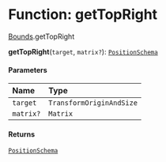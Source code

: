 # Function: getTopRight

[Bounds](/auto-docs/core/modules/Bounds.md).getTopRight

**getTopRight**(`target`, `matrix?`): [`PositionSchema`](/auto-docs/core/interfaces/PositionSchema.md)

#### Parameters

| Name | Type |
| :------ | :------ |
| `target` | `TransformOriginAndSize` |
| `matrix?` | `Matrix` |

#### Returns

[`PositionSchema`](/auto-docs/core/interfaces/PositionSchema.md)
